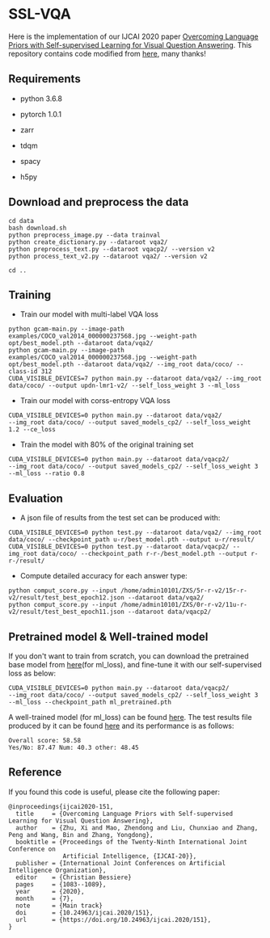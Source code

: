 # SSL-VQA
Here is the implementation of our IJCAI 2020 paper [Overcoming Language Priors with Self-supervised Learning for Visual Question Answering](https://www.ijcai.org/Proceedings/2020/0151.pdf). This repository contains code modified from [here](https://github.com/jialinwu17/self_critical_vqa), many thanks!

## Requirements
* python 3.6.8

* pytorch 1.0.1 

* zarr

* tdqm

* spacy

* h5py

## Download and preprocess the data

```
cd data 
bash download.sh
python preprocess_image.py --data trainval
python create_dictionary.py --dataroot vqa2/
python preprocess_text.py --dataroot vqacp2/ --version v2
python process_text_v2.py --dataroot vqa2/ --version v2

cd ..
```

## Training
* Train our model with multi-label VQA loss
```
python gcam-main.py --image-path examples/COCO_val2014_000000237568.jpg --weight-path opt/best_model.pth --dataroot data/vqa2/
python gcam-main.py --image-path examples/COCO_val2014_000000237568.jpg --weight-path opt/best_model.pth --dataroot data/vqa2/ --img_root data/coco/ --class-id 312
CUDA_VISIBLE_DEVICES=7 python main.py --dataroot data/vqa2/ --img_root data/coco/ --output updn-lmr1-v2/ --self_loss_weight 3 --ml_loss
```
* Train our model with corss-entropy VQA loss
```
CUDA_VISIBLE_DEVICES=0 python main.py --dataroot data/vqa2/ 
--img_root data/coco/ --output saved_models_cp2/ --self_loss_weight 1.2 --ce_loss
```
* Train the model with 80% of the original training set
```
CUDA_VISIBLE_DEVICES=0 python main.py --dataroot data/vqacp2/ 
--img_root data/coco/ --output saved_models_cp2/ --self_loss_weight 3 --ml_loss --ratio 0.8
```

## Evaluation
* A json file of results from the test set can be produced with:
```
CUDA_VISIBLE_DEVICES=0 python test.py --dataroot data/vqa2/ --img_root data/coco/ --checkpoint_path u-r/best_model.pth --output u-r/result/
CUDA_VISIBLE_DEVICES=0 python test.py --dataroot data/vqacp2/ --img_root data/coco/ --checkpoint_path r-r-/best_model.pth --output r-r-/result/
```
* Compute detailed accuracy for each answer type:
```
python comput_score.py --input /home/admin10101/ZXS/5r-r-v2/15r-r-v2/result/test_best_epoch12.json --dataroot data/vqa2/
python comput_score.py --input /home/admin10101/ZXS/0r-r-v2/11u-r-v2/result/test_best_epoch11.json --dataroot data/vqacp2/
```

## Pretrained model & Well-trained model
If you don't want to train from scratch, you can download the pretrained base model from [here](https://drive.google.com/file/d/1QRYHnmZ7Epauf-ooUkVL4IiQliRpny2c/view?usp=sharing)(for ml_loss), and fine-tune it with our self-supervised loss as below:
```
CUDA_VISIBLE_DEVICES=0 python main.py --dataroot data/vqacp2/ 
--img_root data/coco/ --output saved_models_cp2/ --self_loss_weight 3 --ml_loss --checkpoint_path ml_pretrained.pth
```
A well-trained model (for ml_loss) can be found [here](https://drive.google.com/file/d/1s9Q-26uNooXXLyRLF3-vfY1brvGf-Zia/view?usp=sharing). The test results file produced by it can be found [here](https://drive.google.com/file/d/1MXJ94BaFyhAOD2yTN1ROUim4vQsDEc1M/view?usp=sharing) and its performance is as follows:
```
Overall score: 58.58
Yes/No: 87.47 Num: 40.3 other: 48.45
```


## Reference
If you found this code is useful, please cite the following paper:
```
@inproceedings{ijcai2020-151,
  title     = {Overcoming Language Priors with Self-supervised Learning for Visual Question Answering},
  author    = {Zhu, Xi and Mao, Zhendong and Liu, Chunxiao and Zhang, Peng and Wang, Bin and Zhang, Yongdong},
  booktitle = {Proceedings of the Twenty-Ninth International Joint Conference on
               Artificial Intelligence, {IJCAI-20}},
  publisher = {International Joint Conferences on Artificial Intelligence Organization},             
  editor    = {Christian Bessiere}	
  pages     = {1083--1089},
  year      = {2020},
  month     = {7},
  note      = {Main track}
  doi       = {10.24963/ijcai.2020/151},
  url       = {https://doi.org/10.24963/ijcai.2020/151},
}
```



